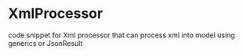 # XmlProcessor
code snippet for Xml processor that can process xml into model using generics or JsonResult
